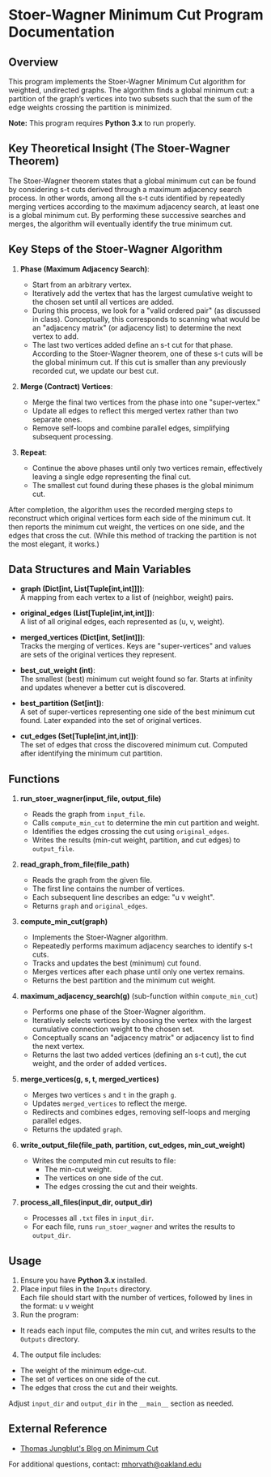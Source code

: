 # Stoer-Wagner Minimum Cut Program Documentation

## Overview
This program implements the Stoer-Wagner Minimum Cut algorithm for weighted, undirected graphs. The algorithm finds a global minimum cut: a partition of the graph’s vertices into two subsets such that the sum of the edge weights crossing the partition is minimized.

**Note:** This program requires **Python 3.x** to run properly.

## Key Theoretical Insight (The Stoer-Wagner Theorem)
The Stoer-Wagner theorem states that a global minimum cut can be found by considering s-t cuts derived through a maximum adjacency search process. In other words, among all the s-t cuts identified by repeatedly merging vertices according to the maximum adjacency search, at least one is a global minimum cut. By performing these successive searches and merges, the algorithm will eventually identify the true minimum cut.

## Key Steps of the Stoer-Wagner Algorithm

1. **Phase (Maximum Adjacency Search)**:
   - Start from an arbitrary vertex.
   - Iteratively add the vertex that has the largest cumulative weight to the chosen set until all vertices are added.
   - During this process, we look for a "valid ordered pair" (as discussed in class). Conceptually, this corresponds to scanning what would be an "adjacency matrix" (or adjacency list) to determine the next vertex to add.
   - The last two vertices added define an s-t cut for that phase. According to the Stoer-Wagner theorem, one of these s-t cuts will be the global minimum cut. If this cut is smaller than any previously recorded cut, we update our best cut.

2. **Merge (Contract) Vertices**:
   - Merge the final two vertices from the phase into one "super-vertex."
   - Update all edges to reflect this merged vertex rather than two separate ones.
   - Remove self-loops and combine parallel edges, simplifying subsequent processing.

3. **Repeat**:
   - Continue the above phases until only two vertices remain, effectively leaving a single edge representing the final cut.
   - The smallest cut found during these phases is the global minimum cut.

After completion, the algorithm uses the recorded merging steps to reconstruct which original vertices form each side of the minimum cut. It then reports the minimum cut weight, the vertices on one side, and the edges that cross the cut. (While this method of tracking the partition is not the most elegant, it works.)

## Data Structures and Main Variables

- **graph (Dict[int, List[Tuple[int,int]]])**:  
  A mapping from each vertex to a list of (neighbor, weight) pairs.

- **original_edges (List[Tuple[int,int,int]])**:  
  A list of all original edges, each represented as (u, v, weight).

- **merged_vertices (Dict[int, Set[int]])**:  
  Tracks the merging of vertices. Keys are "super-vertices" and values are sets of the original vertices they represent.

- **best_cut_weight (int)**:  
  The smallest (best) minimum cut weight found so far. Starts at infinity and updates whenever a better cut is discovered.

- **best_partition (Set[int])**:  
  A set of super-vertices representing one side of the best minimum cut found. Later expanded into the set of original vertices.

- **cut_edges (Set[Tuple[int,int,int]])**:  
  The set of edges that cross the discovered minimum cut. Computed after identifying the minimum cut partition.

## Functions

1. **run_stoer_wagner(input_file, output_file)**  
   - Reads the graph from `input_file`.
   - Calls `compute_min_cut` to determine the min cut partition and weight.
   - Identifies the edges crossing the cut using `original_edges`.
   - Writes the results (min-cut weight, partition, and cut edges) to `output_file`.

2. **read_graph_from_file(file_path)**  
   - Reads the graph from the given file.
   - The first line contains the number of vertices.
   - Each subsequent line describes an edge: "u v weight".
   - Returns `graph` and `original_edges`.

3. **compute_min_cut(graph)**  
   - Implements the Stoer-Wagner algorithm.
   - Repeatedly performs maximum adjacency searches to identify s-t cuts.
   - Tracks and updates the best (minimum) cut found.
   - Merges vertices after each phase until only one vertex remains.
   - Returns the best partition and the minimum cut weight.

4. **maximum_adjacency_search(g)** (sub-function within `compute_min_cut`)  
   - Performs one phase of the Stoer-Wagner algorithm.
   - Iteratively selects vertices by choosing the vertex with the largest cumulative connection weight to the chosen set.
   - Conceptually scans an "adjacency matrix" or adjacency list to find the next vertex.
   - Returns the last two added vertices (defining an s-t cut), the cut weight, and the order of added vertices.

5. **merge_vertices(g, s, t, merged_vertices)**  
   - Merges two vertices `s` and `t` in the graph `g`.
   - Updates `merged_vertices` to reflect the merge.
   - Redirects and combines edges, removing self-loops and merging parallel edges.
   - Returns the updated `graph`.

6. **write_output_file(file_path, partition, cut_edges, min_cut_weight)**  
   - Writes the computed min cut results to file:
     - The min-cut weight.
     - The vertices on one side of the cut.
     - The edges crossing the cut and their weights.

7. **process_all_files(input_dir, output_dir)**  
   - Processes all `.txt` files in `input_dir`.
   - For each file, runs `run_stoer_wagner` and writes the results to `output_dir`.

## Usage

1. Ensure you have **Python 3.x** installed.
2. Place input files in the `Inputs` directory.  
   Each file should start with the number of vertices, followed by lines in the format: u v weight
3. Run the program:
- It reads each input file, computes the min cut, and writes results to the `Outputs` directory.
4. The output file includes:
- The weight of the minimum edge-cut.
- The set of vertices on one side of the cut.
- The edges that cross the cut and their weights.

Adjust `input_dir` and `output_dir` in the `__main__` section as needed.

## External Reference

- [Thomas Jungblut's Blog on Minimum Cut](https://blog.thomasjungblut.com/graph/mincut/mincut/)

For additional questions, contact: [mhorvath@oakland.edu](mailto:mhorvath@oakland.edu)


